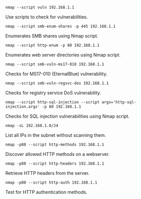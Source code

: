 ```
nmap --script vuln 192.168.1.1
```
Use scripts to check for vulnerabilities.

```
nmap --script smb-enum-shares -p 445 192.168.1.1
```
Enumerates SMB shares using Nmap script.

```
nmap --script http-enum -p 80 192.168.1.1
```
Enumerates web server directories using Nmap script.

```
nmap --script smb-vuln-ms17-010 192.168.1.1
```
Checks for MS17-010 (EternalBlue) vulnerability.

```
nmap --script smb-vuln-regsvc-dos 192.168.1.1
```
Checks for registry service DoS vulnerability.

```
nmap --script http-sql-injection --script args='http-sql-injection.args' -p 80 192.168.1.1
```
Checks for SQL injection vulnerabilities using Nmap script.

```
nmap -sL 192.168.1.0/24
```
List all IPs in the subnet without scanning them.

```
nmap -p80 --script http-methods 192.168.1.1
```
Discover allowed HTTP methods on a webserver.

```
nmap -p80 --script http-headers 192.168.1.1
```
Retrieve HTTP headers from the server.

```
nmap -p80 --script http-auth 192.168.1.1
```
Test for HTTP authentication methods.